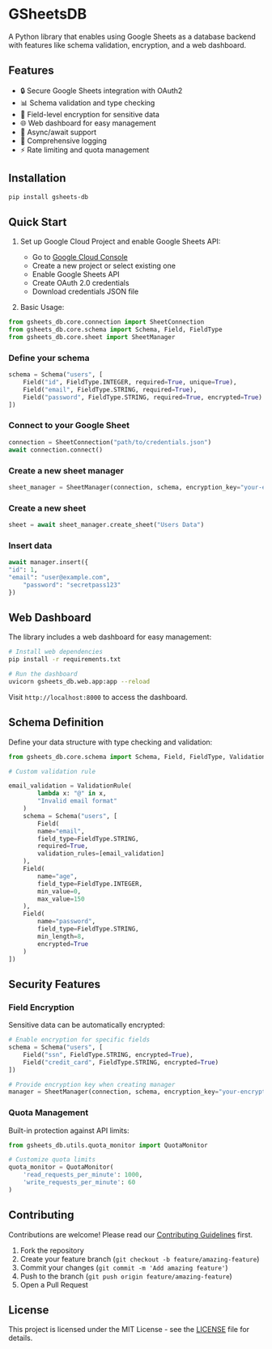 # GSheetsDB

A Python library that enables using Google Sheets as a database backend with features like schema validation, encryption, and a web dashboard.

## Features

- 🔒 Secure Google Sheets integration with OAuth2
- 📊 Schema validation and type checking
- 🔐 Field-level encryption for sensitive data
- 🌐 Web dashboard for easy management
- 🚀 Async/await support
- 📝 Comprehensive logging
- ⚡ Rate limiting and quota management

## Installation

```bash
pip install gsheets-db
```

## Quick Start

1. Set up Google Cloud Project and enable Google Sheets API:
   - Go to [Google Cloud Console](https://console.cloud.google.com)
   - Create a new project or select existing one
   - Enable Google Sheets API
   - Create OAuth 2.0 credentials
   - Download credentials JSON file

2. Basic Usage:

```python
from gsheets_db.core.connection import SheetConnection
from gsheets_db.core.schema import Schema, Field, FieldType
from gsheets_db.core.sheet import SheetManager
```

### Define your schema

```python
schema = Schema("users", [
    Field("id", FieldType.INTEGER, required=True, unique=True),
    Field("email", FieldType.STRING, required=True),
    Field("password", FieldType.STRING, required=True, encrypted=True)
])
```

### Connect to your Google Sheet

```python
connection = SheetConnection("path/to/credentials.json")
await connection.connect()
```

### Create a new sheet manager

```python
sheet_manager = SheetManager(connection, schema, encryption_key="your-encryption-key")
```

### Create a new sheet

```python
sheet = await sheet_manager.create_sheet("Users Data")
```

### Insert data

```python
await manager.insert({
"id": 1,
"email": "user@example.com",
    "password": "secretpass123"
})
```


## Web Dashboard

The library includes a web dashboard for easy management:

```bash
# Install web dependencies
pip install -r requirements.txt

# Run the dashboard
uvicorn gsheets_db.web.app:app --reload
```

Visit `http://localhost:8000` to access the dashboard.

## Schema Definition

Define your data structure with type checking and validation:

```python
from gsheets_db.core.schema import Schema, Field, FieldType, ValidationRule

# Custom validation rule

email_validation = ValidationRule(
        lambda x: "@" in x,
        "Invalid email format"
    )
    schema = Schema("users", [
        Field(
        name="email",
        field_type=FieldType.STRING,
        required=True,
        validation_rules=[email_validation]
    ),
    Field(
        name="age",
        field_type=FieldType.INTEGER,
        min_value=0,
        max_value=150
    ),
    Field(
        name="password",
        field_type=FieldType.STRING,
        min_length=8,
        encrypted=True
    )
])
```

## Security Features

### Field Encryption

Sensitive data can be automatically encrypted:

```python
# Enable encryption for specific fields
schema = Schema("users", [
    Field("ssn", FieldType.STRING, encrypted=True),
    Field("credit_card", FieldType.STRING, encrypted=True)
])

# Provide encryption key when creating manager
manager = SheetManager(connection, schema, encryption_key="your-encryption-key")
```

### Quota Management
Built-in protection against API limits:

```python
from gsheets_db.utils.quota_monitor import QuotaMonitor

# Customize quota limits
quota_monitor = QuotaMonitor(
    'read_requests_per_minute': 1000,
    'write_requests_per_minute': 60
)
```

## Contributing

Contributions are welcome! Please read our [Contributing Guidelines](CONTRIBUTING.md) first.

1. Fork the repository
2. Create your feature branch (`git checkout -b feature/amazing-feature`)
3. Commit your changes (`git commit -m 'Add amazing feature'`)
4. Push to the branch (`git push origin feature/amazing-feature`)
5. Open a Pull Request

## License

This project is licensed under the MIT License - see the [LICENSE](LICENSE) file for details.